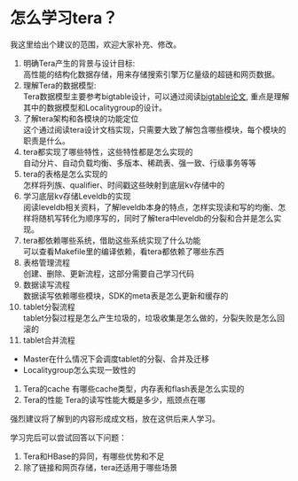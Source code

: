 # 怎么学习tera？

  
我这里给出个建议的范围，欢迎大家补充、修改。

1. 明确Tera产生的背景与设计目标:  
	高性能的结构化数据存储，用来存储搜索引擎万亿量级的超链和网页数据。
1. 理解Tera的数据模型:  
	Tera数据模型主要参考bigtable设计，可以通过阅读[bigtable论文](http://static.googleusercontent.com/media/research.google.com/zh-CN//archive/bigtable-osdi06.pdf), 重点是理解其中的数据模型和Localitygroup的设计。
1. 了解tera架构和各模块的功能定位  
	这个通过阅读tera设计文档实现，只需要大致了解包含哪些模块，每个模块的职责是什么。
1. tera都实现了哪些特性，这些特性都是怎么实现的  
	自动分片、自动负载均衡、多版本、稀疏表、强一致、行级事务等等
1. tera的表格是怎么实现的  
	怎样将列族、qualifier、时间戳这些映射到底层kv存储中的
1. 学习底层kv存储Leveldb的实现  
	阅读leveldb相关资料，了解leveldb本身的特点，怎样实现读和写的均衡、怎样将随机写转化为顺序写的，同时了解tera中leveldb的分裂和合并是怎么实现。
1. tera都依赖哪些系统，借助这些系统实现了什么功能  
	可以查看Makefile里的编译依赖，看tera都依赖了哪些东西
1. 表格管理流程  
	创建、删除、更新流程，这部分需要自己学习代码
1. 数据读写流程  
	数据读写依赖哪些模块，SDK的meta表是怎么更新和缓存的
1. tablet分裂流程  
	tablet分裂过程是怎么产生垃圾的，垃圾收集是怎么做的，分裂失败是怎么回滚的
1. tablet合并流程  
  * Master在什么情况下会调度tablet的分裂、合并及迁移
  * Localitygroup怎么实现一致性的
1. Tera的cache
	有哪些cache类型，内存表和flash表是怎么实现的
1. Tera的性能
	Tera的读写性能大概是多少，瓶颈点在哪

强烈建议将了解到的内容形成成文档，放在这供后来人学习。

学习完后可以尝试回答以下问题：  
1. Tera和HBase的异同，有哪些优势和不足  
2. 除了链接和网页存储，tera还适用于哪些场景  
